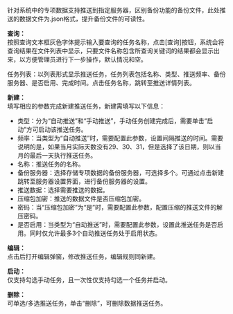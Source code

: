 针对系统中的专项数据支持推送到指定服务器，区别备份功能的备份文件，此处推送的数据文件为.json格式，提升备份文件的可读性。

**查询：**  
按照查询文本框灰色字体提示输入要查询的任务名称，点击[查询]按钮，系统会将查询结果在文件列表中显示，只要文件名称包含所查询关键词的结果都会显示出来，以方便管理员进行下一步操作，默认情况和空。

任务列表：以列表形式显示推送任务，任务列表包括名称、类型、推送频率、备份服务器、是否启用、完成时间。点击任务名称，跳转至推送详情列表。

**新建：**  
填写相应的参数完成新建推送任务，新建需填写以下信息：
- 类型：分为“自动推送”和“手动推送”，手动任务创建完成后，需要单击“启动”方可启动该推送任务。
- 频率：当类型为“自动推送”时，需要配置此参数，设置间隔推送的时间。需要说明的是，如果当月实际天数没有29、30、31，但是选择了该日期，则以当月的最后一天执行推送任务。
- 名称：推送任务的名称。
- 备份服务器：选择存储专项数据的备份服务器，可选择多个。可通过点击新建跳转至服务器设置界面，进行备份服务器的设置。
- 推送数据：选择需要推送的数据。
- 压缩包加密：推送的数据文件是否压缩包加密。
- 密码：当“压缩包加密”为“是”时，需要配置此参数，配置压缩的推送文件的解压密码。
- 是否启用：当类型为“自动推送”时，需要配置此参数，设置此推送任务是否启用。同时仅允许最多3个自动推送任务处于启用状态。

**编辑：**  
点击后打开编辑弹窗，修改推送任务，编辑规则同新建。

**启动：**  
仅支持勾选手动任务，且一次性仅支持勾选一个任务并启动。

**删除：**  
可单选/多选推送任务，单击“删除”，可删除数据推送任务。
